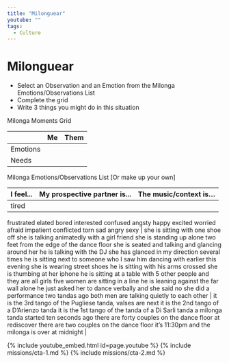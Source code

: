 ```yaml
---
title: "Milonguear"
youtube: ""
tags:
  - Culture
---
```


# Milonguear #

* Select an Observation and an Emotion from the Milonga Emotions/Observations List
* Complete the grid
* Write 3 things you might do in this situation

Milonga Moments Grid

|  | Me | Them |
| --- | --- | --- |
| Emotions | | |
| Needs | | |

Milonga Emotions/Observations List [Or make up your own]

| I feel... | My prospective partner is... | The music/context is… | 
| --- | --- | --- |
| tired
frustrated
elated
bored
interested
confused
angsty
happy
excited
worried
afraid
impatient
conflicted
torn
sad
angry
sexy | she is sitting with one shoe off
she is talking animatedly with a girl friend
she is standing up alone two feet from the edge of the dance floor
she is seated and talking and glancing around her
he is talking with the DJ
she has glanced in my direction several times
he is sitting next to someone who I saw him dancing with earlier this evening
she is wearing street shoes
he is sitting with his arms crossed
she is thumbing at her iphone
he is sitting at a table with 5 other people and they are all girls
five women are sitting in a line
he is leaning against the far wall alone
he just asked her to dance verbally and she said no
she did a performance two tandas ago
both men are talking quietly to each other | it is the 3rd tango of the Pugliese tanda, valses are next
it is the 2nd tango of a D’Arienzo tanda
it is the 1st tango of the tanda of a Di Sarli tanda
a milonga tanda started ten seconds ago
there are forty couples on the dance floor at rediscover
there are two couples on the dance floor
it’s 11:30pm and the milonga is over at midnight |

{% include youtube_embed.html id=page.youtube %}
{% include missions/cta-1.md %}
{% include missions/cta-2.md %}
